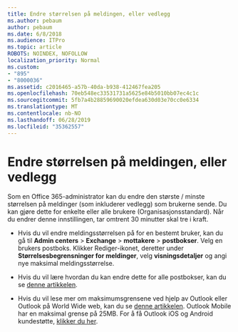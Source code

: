 ```yaml
---
title: Endre størrelsen på meldingen, eller vedlegg
ms.author: pebaum
author: pebaum
ms.date: 6/8/2018
ms.audience: ITPro
ms.topic: article
ROBOTS: NOINDEX, NOFOLLOW
localization_priority: Normal
ms.custom:
- "895"
- "8000036"
ms.assetid: c2016465-a57b-40da-b938-412467fea205
ms.openlocfilehash: 70eb548ec33531731a5625e84b5010bb07ec4c1c
ms.sourcegitcommit: 5fb7a4b28859690020efdea630d03e70cc0e6334
ms.translationtype: MT
ms.contentlocale: nb-NO
ms.lasthandoff: 06/28/2019
ms.locfileid: "35362557"
---
```

# <a name="changing-message-or-attachment-size"></a>Endre størrelsen på meldingen, eller vedlegg

Som en Office 365-administrator kan du endre den største / minste størrelsen på meldinger (som inkluderer vedlegg) som brukerne sende. Du kan gjøre dette for enkelte eller alle brukere (Organisasjonsstandard). Når du endrer denne innstillingen, tar omtrent 30 minutter skal tre i kraft.
  
- Hvis du vil endre meldingsstørrelsen på for en bestemt bruker, kan du gå til **Admin centers** \> **Exchange** \> **mottakere** \> **postbokser**. Velg en brukers postboks. Klikker Rediger-ikonet, deretter under **Størrelsesbegrensninger for meldinger**, velg **visningsdetaljer** og angi nye maksimal meldingsstørrelse.

- Hvis du vil lære hvordan du kan endre dette for alle postbokser, kan du se [denne artikkelen](https://www.microsoft.com/microsoft-365/blog/2015/04/15/office-365-now-supports-larger-email-messages-up-to-150-mb/).

- Hvis du vil lese mer om maksimumsgrensene ved hjelp av Outlook eller Outlook på World Wide web, kan du se [denne artikkelen](https://technet.microsoft.com/library/exchange-online-limits.aspx#MessageLimits). Outlook Mobile har en maksimal grense på 25MB. For å få Outlook iOS og Android kundestøtte, [klikker du her](https://support.office.com/article/Get-in-app-help-for-Outlook-for-iOS-and-Android-218a22d1-9fa5-4889-b689-de1c63493243).
